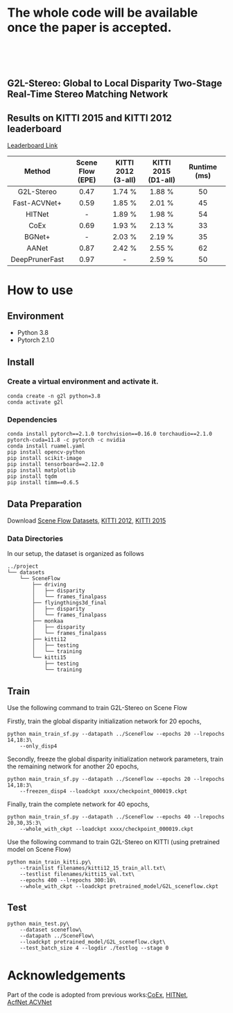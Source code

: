 # The whole code will be available once the paper is accepted. 
<br/>
<br/>
<br/>

## G2L-Stereo: Global to Local Disparity Two-Stage Real-Time Stereo Matching Network

## Results on KITTI 2015 and KITTI 2012 leaderboard
[Leaderboard Link](http://www.cvlibs.net/datasets/kitti/eval_scene_flow.php?benchmark=stereo)

| Method | Scene Flow <br> (EPE) | KITTI 2012 <br> (3-all) | KITTI 2015 <br> (D1-all) | Runtime (ms) |
|:-:|:-:|:-:|:-:|:-:|
| G2L-Stereo | 0.47 | 1.74 % | 1.88 % | 50 |
| Fast-ACVNet+ | 0.59 | 1.85 % | 2.01 % | 45 |
| HITNet | - | 1.89 % |1.98 % | 54 |
| CoEx | 0.69 | 1.93 % | 2.13 % | 33 |
| BGNet+ |  - | 2.03 % | 2.19 % | 35 |
| AANet |  0.87 | 2.42 % | 2.55 % | 62 |
| DeepPrunerFast | 0.97 | - | 2.59 % | 50 |





# How to use

## Environment
* Python 3.8
* Pytorch 2.1.0

## Install

### Create a virtual environment and activate it.

```
conda create -n g2l python=3.8
conda activate g2l
```
### Dependencies

```
conda install pytorch==2.1.0 torchvision==0.16.0 torchaudio==2.1.0 pytorch-cuda=11.8 -c pytorch -c nvidia
conda install ruamel.yaml
pip install opencv-python
pip install scikit-image
pip install tensorboard==2.12.0
pip install matplotlib 
pip install tqdm
pip install timm==0.6.5
```

## Data Preparation
Download [Scene Flow Datasets](https://lmb.informatik.uni-freiburg.de/resources/datasets/SceneFlowDatasets.en.html), [KITTI 2012](http://www.cvlibs.net/datasets/kitti/eval_stereo_flow.php?benchmark=stereo), [KITTI 2015](http://www.cvlibs.net/datasets/kitti/eval_scene_flow.php?benchmark=stereo)

### Data Directories

In our setup, the dataset is organized as follows
```
../project
└── datasets
    └── SceneFlow
        ├── driving
        │   ├── disparity
        │   └── frames_finalpass
        ├── flyingthings3d_final
        │   ├── disparity
        │   └── frames_finalpass
        ├── monkaa
        │   ├── disparity
        │   └── frames_finalpass
        ├── kitti12
        │   ├── testing
        │   └── training
        └── kitti15
            ├── testing
            └── training
```

## Train
Use the following command to train G2L-Stereo on Scene Flow

Firstly, train the global disparity initialization network for 20 epochs,
```
python main_train_sf.py --datapath ../SceneFlow --epochs 20 --lrepochs 14,18:3\
    --only_disp4
```
Secondly, freeze the global disparity initialization network parameters, train the remaining network for another 20 epochs,
```
python main_train_sf.py --datapath ../SceneFlow --epochs 20 --lrepochs 14,18:3\
    --freezen_disp4 --loadckpt xxxx/checkpoint_000019.ckpt
```
Finally, train the complete network for 40 epochs,
```
python main_train_sf.py --datapath ../SceneFlow --epochs 40 --lrepochs 20,30,35:3\
    --whole_with_ckpt --loadckpt xxxx/checkpoint_000019.ckpt
```

Use the following command to train G2L-Stereo on KITTI (using pretrained model on Scene Flow)
```
python main_train_kitti.py\
    --trainlist filenames/kitti12_15_train_all.txt\
    --testlist filenames/kitti15_val.txt\
    --epochs 400 --lrepochs 300:10\
    --whole_with_ckpt --loadckpt pretrained_model/G2L_sceneflow.ckpt 
```

## Test
```
python main_test.py\
    --dataset sceneflow\
    --datapath ../SceneFlow\
    --loadckpt pretrained_model/G2L_sceneflow.ckpt\
    --test_batch_size 4 --logdir ./testlog --stage 0
```



# Acknowledgements

Part of the code is adopted from previous works:[CoEx](https://github.com/antabangun/coex), [HITNet](https://github.com/MJITG/PyTorch-HITNet-Hierarchical-Iterative-Tile-Refinement-Network-for-Real-time-Stereo-Matching), [AcfNet](https://github.com/youmi-zym/AcfNet),[ACVNet](https://github.com/gangweiX/ACVNet)




